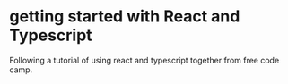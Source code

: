 # getting started with React and Typescript

Following a tutorial of using react and typescript together from free code camp.

